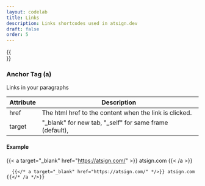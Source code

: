 ```yaml
---
layout: codelab
title: Links
description: Links shortcodes used in atsign.dev
draft: false
order: 5
---
```


{{<br>}}

### Anchor Tag (a)

Links in your paragraphs

| Attribute | Description                                            |
| --------- | ------------------------------------------------------ |
| href      | The html href to the content when the link is clicked. |
| target    | "_blank" for new tab, "_self" for same frame (default),|

#### Example

{{< a target="_blank" href="https://atsign.com/" >}} atsign.com {{< /a >}}

```go-html-template
  {{</* a target="_blank" href="https://atsign.com/" */>}} atsign.com {{</* /a */>}}
```